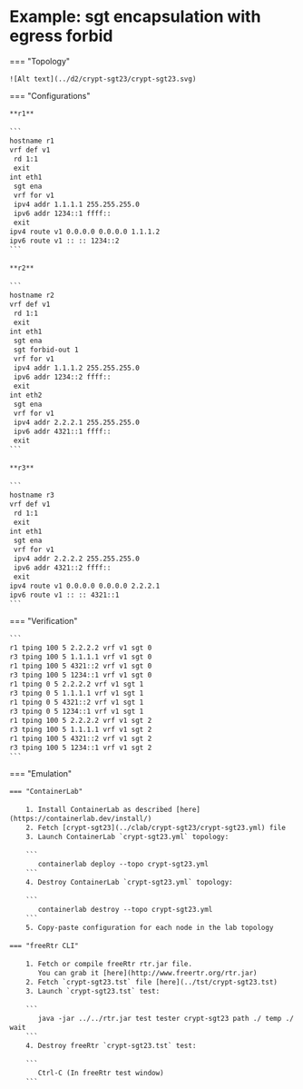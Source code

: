 # Example: sgt encapsulation with egress forbid

=== "Topology"

    ![Alt text](../d2/crypt-sgt23/crypt-sgt23.svg)

=== "Configurations"

    **r1**

    ```
    hostname r1
    vrf def v1
     rd 1:1
     exit
    int eth1
     sgt ena
     vrf for v1
     ipv4 addr 1.1.1.1 255.255.255.0
     ipv6 addr 1234::1 ffff::
     exit
    ipv4 route v1 0.0.0.0 0.0.0.0 1.1.1.2
    ipv6 route v1 :: :: 1234::2
    ```

    **r2**

    ```
    hostname r2
    vrf def v1
     rd 1:1
     exit
    int eth1
     sgt ena
     sgt forbid-out 1
     vrf for v1
     ipv4 addr 1.1.1.2 255.255.255.0
     ipv6 addr 1234::2 ffff::
     exit
    int eth2
     sgt ena
     vrf for v1
     ipv4 addr 2.2.2.1 255.255.255.0
     ipv6 addr 4321::1 ffff::
     exit
    ```

    **r3**

    ```
    hostname r3
    vrf def v1
     rd 1:1
     exit
    int eth1
     sgt ena
     vrf for v1
     ipv4 addr 2.2.2.2 255.255.255.0
     ipv6 addr 4321::2 ffff::
     exit
    ipv4 route v1 0.0.0.0 0.0.0.0 2.2.2.1
    ipv6 route v1 :: :: 4321::1
    ```

=== "Verification"

    ```
    r1 tping 100 5 2.2.2.2 vrf v1 sgt 0
    r3 tping 100 5 1.1.1.1 vrf v1 sgt 0
    r1 tping 100 5 4321::2 vrf v1 sgt 0
    r3 tping 100 5 1234::1 vrf v1 sgt 0
    r1 tping 0 5 2.2.2.2 vrf v1 sgt 1
    r3 tping 0 5 1.1.1.1 vrf v1 sgt 1
    r1 tping 0 5 4321::2 vrf v1 sgt 1
    r3 tping 0 5 1234::1 vrf v1 sgt 1
    r1 tping 100 5 2.2.2.2 vrf v1 sgt 2
    r3 tping 100 5 1.1.1.1 vrf v1 sgt 2
    r1 tping 100 5 4321::2 vrf v1 sgt 2
    r3 tping 100 5 1234::1 vrf v1 sgt 2
    ```

=== "Emulation"

    === "ContainerLab"

        1. Install ContainerLab as described [here](https://containerlab.dev/install/)  
        2. Fetch [crypt-sgt23](../clab/crypt-sgt23/crypt-sgt23.yml) file  
        3. Launch ContainerLab `crypt-sgt23.yml` topology:  

        ```
           containerlab deploy --topo crypt-sgt23.yml  
        ```
        4. Destroy ContainerLab `crypt-sgt23.yml` topology:  

        ```
           containerlab destroy --topo crypt-sgt23.yml  
        ```
        5. Copy-paste configuration for each node in the lab topology

    === "freeRtr CLI"

        1. Fetch or compile freeRtr rtr.jar file.  
           You can grab it [here](http://www.freertr.org/rtr.jar)  
        2. Fetch `crypt-sgt23.tst` file [here](../tst/crypt-sgt23.tst)  
        3. Launch `crypt-sgt23.tst` test:  

        ```
           java -jar ../../rtr.jar test tester crypt-sgt23 path ./ temp ./ wait
        ```
        4. Destroy freeRtr `crypt-sgt23.tst` test:  

        ```
           Ctrl-C (In freeRtr test window)
        ```


